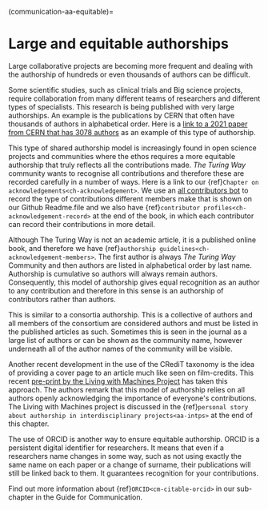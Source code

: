 (communication-aa-equitable)=
# Large and equitable authorships

Large collaborative projects are becoming more frequent and dealing with the authorship of hundreds or even thousands of authors can be difficult.

Some scientific studies, such as clinical trials and Big science projects, require collaboration from many different teams of researchers and different types of specialists. This research is being published with very large authorships. An example is the publications by CERN that often have thousands of authors in alphabetical order. Here is a [link to a 2021 paper from CERN that has 3078 authors](http://cds.cern.ch/record/2753518#) as an example of this type of authorship.

This type of shared authorship model is increasingly found in open science projects and communities where the ethos requires a more equitable authorship that truly reflects all the contributions made. *The Turing Way* community wants to recognise all contributions and therefore these are recorded carefully in a number of ways. Here is a link to our {ref}`Chapter on acknowledgements<ch-acknowledgement>`. We use an [all contributors bot](https://allcontributors.org/) to record the type of contributions different members make that is shown on our Github Readme.file and we also have {ref}`contributor profiles<ch-acknowledgement-record>` at the end of the book, in which each contributor can record their contributions in more detail.

Although The Turing Way is not an academic article, it is a published online book, and therefore we have {ref}`authorship guidelines<ch-acknowledgement-members>`. The first author is always *The Turing Way* Community and then authors are listed in alphabetical order by last name. Authorship is cumulative so authors will always remain authors. Consequently, this model of authorship gives equal recognition as an author to any contribution and therefore in this sense is an authorship of contributors rather than authors.

This is similar to a consortia authorship. This is a collective of authors and all members of the consortium are considered authors and must be listed in the published articles as such. Sometimes this is seen in the journal as a large list of authors or can be shown as the community name, however underneath all of the author names of the community will be visible.

Another recent development in the use of the CRediT taxonomy is the idea of providing a cover page to an article much like seen on film-credits. This recent [pre-print by the Living with Machines Project](https://livingwithmachines.ac.uk/highlighting-authors-contributions-and-interdisciplinary-collaborations-in-living-with-machines/) has taken this approach. The authors remark that this model of authorship relies on all authors openly acknowledging the importance of everyone's contributions. The Living with Machines project is discussed in the {ref}`personal story about authorship in interdisciplinary projects<aa-intps>` at the end of this chapter.

The use of ORCID is another way to ensure equitable authorship. ORCID is a persistent digital identifier for researchers. It means that even if a researchers name changes in some way, such as not using exactly the same name on each paper or a change of surname, their publications will still be linked back to them. It guarantees recognition for your contributions.

Find out more information about {ref}`ORCID<cm-citable-orcid>` in our sub-chapter in the Guide for Communication. 
